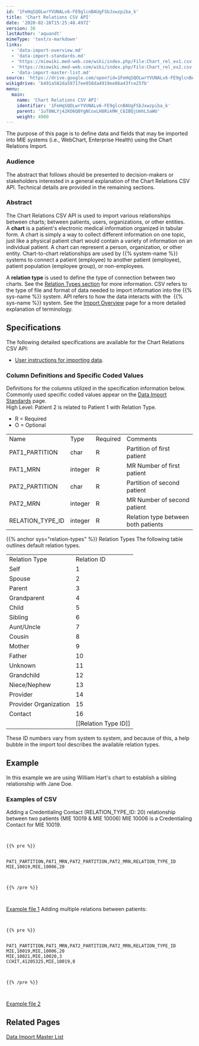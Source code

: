 ```yaml
---
id: '1FeHqSQOLwrYVUNALv6-FE9glcnBAUgFSbJxwzpiba_k'
title: 'Chart Relations CSV API'
date: '2020-02-28T15:25:48.497Z'
version: 36
lastAuthor: 'aquandt'
mimeType: 'text/x-markdown'
links:
  - 'data-import-overview.md'
  - 'data-import-standards.md'
  - 'https://miewiki.med-web.com/wiki/index.php/File:Chart_rel_ex1.csv'
  - 'https://miewiki.med-web.com/wiki/index.php/File:Chart_rel_ex2.csv'
  - 'data-import-master-list.md'
source: 'https://drive.google.com/open?id=1FeHqSQOLwrYVUNALv6-FE9glcnBAUgFSbJxwzpiba_k'
wikigdrive: 'b491a582da59717ee958da4919ee86a43fce25fb'
menu:
  main:
    name: 'Chart Relations CSV API'
    identifier: '1FeHqSQOLwrYVUNALv6-FE9glcnBAUgFSbJxwzpiba_k'
    parent: '1uT8WLYj42KO6Q0YgNCoxLH8RikMH_C6IBQjUmhLSaWU'
    weight: 4980
---
```

The purpose of this page is to define data and fields that may be imported into MIE systems (i.e., WebChart, Enterprise Health) using the Chart Relations Import.
  
### **Audience**  
  
The abstract that follows should be presented to decision-makers or stakeholders interested in a general explanation of the Chart Relations CSV API. Technical details are provided in the remaining sections.
  
### **Abstract**  
  
The Chart Relations CSV API is used to import various relationships between charts; between patients, users, organizations, or other entities.  
A **chart** is a patient's electronic medical information organized in tabular form. A chart is simply a way to collect different information on one topic, just like a physical patient chart would contain a variety of information on an individual patient. A chart can represent a person, organization, or other entity. Chart-to-chart relationships are used by {{% system-name %}} systems to connect a patient (employee) to another patient (employee), patient population (employee group), or non-employees.

A **relation type** is used to define the type of connection between two charts. See the [Relation Types section](#gjdgxs) for more information. CSV refers to the type of file and format of data needed to import information into the {{% sys-name %}} system. API refers to how the data interacts with the  {{% sys-name %}} system. See the [Import Overview](data-import-overview.md) page for a more detailed explanation of terminology.
  
## **Specifications**  
  
The following detailed specifications are available for the Chart Relations CSV API:
* [User instructions for importing data](#30j0zll).
  
### **Column Definitions and Specific Coded Values**  
  
Definitions for the columns utilized in the specification information below. Commonly used specific coded values appear on the [Data Import Standards](data-import-standards.md) page.  
High Level: Patient 2 is related to Patient 1 with Relation Type.
* R = Required
* O = Optional

<table>
<tr>
<td>Name</td>
<td>Type</td>
<td>Required</td>
<td>Comments</td>
</tr>
<tr>
<td>PAT1_PARTITION</td>
<td>char</td>
<td>R</td>
<td>Partition of first patient</td>
</tr>
<tr>
<td>PAT1_MRN</td>
<td>integer</td>
<td>R</td>
<td>MR Number of first patient</td>
</tr>
<tr>
<td>PAT2_PARTITION</td>
<td>char</td>
<td>R</td>
<td>Partition of second patient</td>
</tr>
<tr>
<td>PAT2_MRN</td>
<td>integer</td>
<td>R</td>
<td>MR Number of second patient</td>
</tr>
<tr>
<td>RELATION_TYPE_ID</td>
<td>integer</td>
<td>R</td>
<td>Relation type between both patients</td>
</tr>

</table>
{{% anchor sys="relation-types" %}}
Relation Types
The following table outlines default relation types.

<table>
<tr>
<td>Relation Type</td>
<td>Relation ID</td>
</tr>
<tr>
<td>Self</td>
<td>1</td>
</tr>
<tr>
<td>Spouse</td>
<td>2</td>
</tr>
<tr>
<td>Parent</td>
<td>3</td>
</tr>
<tr>
<td>Grandparent</td>
<td>4</td>
</tr>
<tr>
<td>Child</td>
<td>5</td>
</tr>
<tr>
<td>Sibling</td>
<td>6</td>
</tr>
<tr>
<td>Aunt/Uncle</td>
<td>7</td>
</tr>
<tr>
<td>Cousin</td>
<td>8</td>
</tr>
<tr>
<td>Mother</td>
<td>9</td>
</tr>
<tr>
<td>Father</td>
<td>10</td>
</tr>
<tr>
<td>Unknown</td>
<td>11</td>
</tr>
<tr>
<td>Grandchild</td>
<td>12</td>
</tr>
<tr>
<td>Niece/Nephew</td>
<td>13</td>
</tr>
<tr>
<td>Provider</td>
<td>14</td>
</tr>
<tr>
<td>Provider Organization</td>
<td>15</td>
</tr>
<tr>
<td>Contact</td>
<td>16</td>
</tr>
<tr>
<td></td>
<td>[[Relation Type ID]]</td>
</tr>

</table>
These ID numbers vary from system to system, and because of this, a help bubble in the import tool describes the available relation types.

  
## **Example**  

In this example we are using William Hart's chart to establish a sibling relationship with Jane Doe.

  
### **Examples of CSV**  

Adding a Credentialing Contact (RELATION_TYPE_ID: 20) relationship between two patients (MIE 10019 & MIE 10006)
MIE 10006 is a Credentialing Contact for MIE 10019.


```
  
  
{{% pre %}}  
  
  
PAT1_PARTITION,PAT1_MRN,PAT2_PARTITION,PAT2_MRN,RELATION_TYPE_ID  
MIE,10019,MIE,10006,20  
  
  
  
{{% /pre %}}  
  
  

```
[Example file 1](https://miewiki.med-web.com/wiki/index.php/File:Chart_rel_ex1.csv)
Adding multiple relations between patients:


```
  
  
{{% pre %}}  
  
  
PAT1_PARTITION,PAT1_MRN,PAT2_PARTITION,PAT2_MRN,RELATION_TYPE_ID  
MIE,10019,MIE,10006,20  
MIE,10021,MIE,10020,3  
CCHIT,41205325,MIE,10019,8  
  
  
  
{{% /pre %}}  
  
  

```
[Example file 2](https://miewiki.med-web.com/wiki/index.php/File:Chart_rel_ex2.csv)
  
## **Related Pages**  

[Data Import Master List](data-import-master-list.md)
